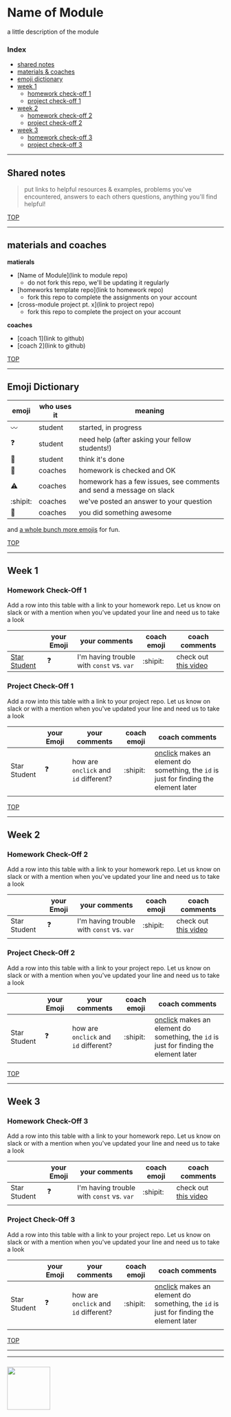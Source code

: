 # Name of Module

a little description of the module

### Index
* [shared notes](#shared-notes)
* [materials & coaches](#materials-and-coaches)
* [emoji dictionary](#emoji-dictionary)
* [week 1](#week-1)
    * [homework check-off 1](#homework-check-off-1)
    * [project check-off 1](#project-check-off-1)
* [week 2](#week-2)
    * [homework check-off 2](#homework-check-off-2)
    * [project check-off 2](#project-check-off-2)
* [week 3](#week-3)
    * [homework check-off 3](#homework-check-off-3)
    * [project check-off 3](#project-check-off-3)

---

## Shared notes

> put links to helpful resources & examples, problems you've encountered, answers to each others questions, anything you'll find helpful!

[TOP](#index)

---

## materials and coaches

__matierals__
* [Name of Module](link to module repo)
    * do not fork this repo, we'll be updating it regularly 
* [homeworks template repo](link to homework repo)
    * fork this repo to complete the assignments on your account
* [cross-module project pt. x](link to project repo)
    * fork this repo to complete the project on your account
    
__coaches__
* [coach 1](link to github)
* [coach 2](link to github)

[TOP](#index)

---


## Emoji Dictionary

| emoji | who uses it | meaning |
| --- | --- | --- |
|  :wavy_dash: | student | started, in progress  | 
| :question: | student | need help (after asking your fellow students!) | 
| :green_heart: | student | think it's done | 
| :green_heart: | coaches | homework is checked and OK |
| :warning: | coaches | homework has a few issues, see comments and send a message on slack |
| :shipit: | coaches | we've posted an answer to your question  | 
| :star2: | coaches | you did something awesome |

and [a whole bunch more emojis](https://gist.github.com/rxaviers/7360908) for fun.

[TOP](#index)

---

## Week 1


### Homework Check-Off 1

Add a row into this table with a link to your homework repo.  Let us know on slack or with a mention when you've updated your line and need us to take a look

|  | your Emoji | your comments | coach emoji | coach comments |
| --- | --- | --- | --- | --- |
| [Star Student](https://www.badgerbadgerbadger.com) | :question: | I'm having trouble with ```const``` vs. ```var``` | :shipit: | check out [this video](https://tylermcginnis.com/var-let-const/) |

### Project Check-Off 1

Add a row into this table with a link to your project repo.  Let us know on slack or with a mention when you've updated your line and need us to take a look

|  | your Emoji | your comments | coach emoji | coach comments |
| --- | --- | --- | --- | --- |
| Star Student | :question: | how are ```onclick``` and ```id``` different? | :shipit: | [onclick](https://www.w3schools.com/tags/ev_onclick.asp) makes an element do something, the ```id``` is just for finding the element later  |
|  | | | | |


[TOP](#index)

---

## Week 2


### Homework Check-Off 2

Add a row into this table with a link to your homework repo.  Let us know on slack or with a mention when you've updated your line and need us to take a look

|  | your Emoji | your comments | coach emoji | coach comments |
| --- | --- | --- | --- | --- |
| Star Student | :question: | I'm having trouble with ```const``` vs. ```var``` | :shipit: | check out [this video](https://tylermcginnis.com/var-let-const/) |
|  | | | | |

### Project Check-Off 2

Add a row into this table with a link to your project repo.  Let us know on slack or with a mention when you've updated your line and need us to take a look

|  | your Emoji | your comments | coach emoji | coach comments |
| --- | --- | --- | --- | --- |
| Star Student | :question: | how are ```onclick``` and ```id``` different? | :shipit: | [onclick](https://www.w3schools.com/tags/ev_onclick.asp) makes an element do something, the ```id``` is just for finding the element later  |
|  | | | | |


[TOP](#index)

---

## Week 3


### Homework Check-Off 3

Add a row into this table with a link to your homework repo.  Let us know on slack or with a mention when you've updated your line and need us to take a look

|  | your Emoji | your comments | coach emoji | coach comments |
| --- | --- | --- | --- | --- |
| Star Student | :question: | I'm having trouble with ```const``` vs. ```var``` | :shipit: | check out [this video](https://tylermcginnis.com/var-let-const/) |
|  | | | | |

### Project Check-Off 3

Add a row into this table with a link to your project repo.  Let us know on slack or with a mention when you've updated your line and need us to take a look

|  | your Emoji | your comments | coach emoji | coach comments |
| --- | --- | --- | --- | --- |
| Star Student | :question: | how are ```onclick``` and ```id``` different? | :shipit: | [onclick](https://www.w3schools.com/tags/ev_onclick.asp) makes an element do something, the ```id``` is just for finding the element later  |
|  | | | | |



[TOP](#index)


___
___
### <a href="https://hackyourfuture.be" target="_blank"><img src="https://pbs.twimg.com/profile_images/984474625009741824/Bs_qKx6-_400x400.jpg" width="100" height="100"></img></a>
